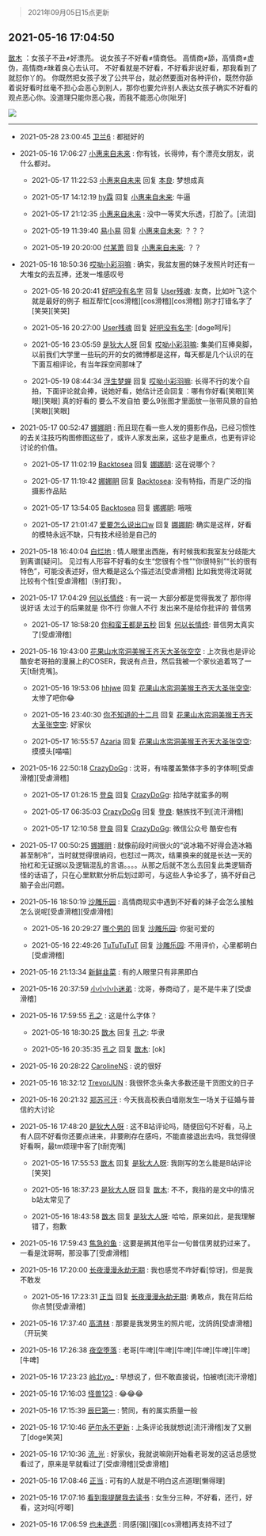 > 2021年09月05日15点更新
<link rel="stylesheet" href="https://cdn.jsdelivr.net/gh/taotie6/sampleJSON@main/css/photo_show.css">


 ## 2021-05-16 17:04:50 

 [㪚木](https://www.coolapk.com/feed/27017287?shareKey=OGRlNzFiNzhhMzUxNjEzMTc3ZmU~) ：女孩子不丑≠好漂亮。
说女孩子不好看≠情商低。
高情商≠舔，高情商≠虚伪，高情商≠昧着良心去认可。
不好看就是不好看，不好看非说好看，那我看到了就怼你丫的。
你既然把女孩子发了公共平台，就必然要面对各种评价，既然你舔着说好看时丝毫不担心会恶心到别人<!--break-->，那你也要允许别人表达女孩子确实不好看的观点恶心你。没道理只能你恶心我，而我不能恶心你[呲牙] 

<div class="album">
<img class="img-item" src="http://image.coolapk.com/feed/2021/0516/17/1081091_1b8dd738_5883_7784@1080x3997.png" />
</div>

 ------- 

- 2021-05-28 23:00:45 [卫兰6](uid=1286107) : 都挺好的 

- 2021-05-16 17:06:27 [小惠来自未来](uid=847097) : 你有钱，长得帅，有个漂亮女朋友，说什么都对。 

    - 2021-05-17 11:22:53 [小惠来自未来](uid=847097) 回复 [本良](uid=485458): 梦想成真 

    - 2021-05-17 14:12:19 [hy霖](uid=1165136) 回复 [小惠来自未来](uid=847097): 牛逼 

    - 2021-05-17 21:12:35 [小惠来自未来](uid=847097) : 没中一等奖大乐透，打脸了。[流泪] 

    - 2021-05-19 11:39:40 [易小易](uid=1150144) 回复 [小惠来自未来](uid=847097): ？？？ 

    - 2021-05-19 20:20:00 [付某萧](uid=3368419) 回复 [小惠来自未来](uid=847097): ？？ 

- 2021-05-16 18:50:36 [哎呦小彩羽嘛](uid=2830213) : 确实，我盆友圈的妹子发照片时还有一大堆女的去互捧，还发一堆感叹号 

    - 2021-05-16 20:20:41 [好吧没有名字](uid=2562506) 回复 [User残魂](uid=1862817): 友商，比如叶飞这个就是最好的例子 相互帮忙[cos滑稽][cos滑稽][cos滑稽] 刚才打错名字了[笑哭][笑哭] 

    - 2021-05-16 20:27:00 [User残魂](uid=1862817) 回复 [好吧没有名字](uid=2562506): [doge呵斥] 

    - 2021-05-16 23:05:59 [是狄大人呀](uid=941046) 回复 [哎呦小彩羽嘛](uid=2830213): 集美们互捧臭脚，以前我们大学里一些玩的开的女的微博都是这样，每天都是几个认识的在下面互相评论，有当年踩空间那味了 

    - 2021-05-19 08:44:34 [浮生梦蝉](uid=1658232) 回复 [哎呦小彩羽嘛](uid=2830213): 长得不行的发个自拍，下面评论就会捧，说她好看，她估计还会回复：哪有你好看[笑眼][笑眼][笑眼] 真的好看的 要么不发自拍 要么9张图才里面放一张带风景的自拍[笑眼][笑眼] 

- 2021-05-17 00:52:47 [娜娜眀](uid=7180214) : 而且现在看一些人发的摄影作品，已经习惯性的去关注技巧构图修图这些了，或许人家发出来，这些才是重点，也更有评论讨论的价值。 

    - 2021-05-17 11:02:19 [Backtosea](uid=1703614) 回复 [娜娜眀](uid=7180214): 这在说哪个？ 

    - 2021-05-17 11:19:42 [娜娜眀](uid=7180214) 回复 [Backtosea](uid=1703614): 没有特指，而是广泛的指摄影作品贴 

    - 2021-05-17 13:54:05 [Backtosea](uid=1703614) 回复 [娜娜眀](uid=7180214): 哦哦 

    - 2021-05-17 21:01:47 [爱要怎么说出口w](uid=3008578) 回复 [娜娜眀](uid=7180214): 确实是这样，好看的模特永远不缺，只有技术经验是自己的 

- 2021-05-18 16:40:04 [白烂地](uid=2557325) : 情人眼里出西施，有时候我和我室友分歧能大到离谱[疑问]。
见过有人形容不好看的女生“您很有个性”“你很特别”“长的很有特色”，可能没表述好，但大概是这么个描述法[受虐滑稽]
比如我觉得沈哥就比较有个性[受虐滑稽]（别打我）。 

- 2021-05-17 17:04:29 [何以长情终](uid=1513605) : 有一说一 大部分都是觉得我发了 那你得说好话 太过于的后果就是 你不行 你做人不行 发出来不是给你批评的 普信男 

    - 2021-05-17 18:58:20 [你和蛮王都是五秒](uid=1750251) 回复 [何以长情终](uid=1513605): 普信男太真实了[受虐滑稽] 

- 2021-05-16 19:43:00 [花果山水帘洞美猴王齐天大圣张空空](uid=850679) : 上次我也是评论酷安老哥拍的漫展上的COSER，我说有点丑，然后我被一个家伙追着骂了一天[t耐克嘴]。 

    - 2021-05-16 19:53:06 [hhjwe](uid=7397178) 回复 [花果山水帘洞美猴王齐天大圣张空空](uid=850679): 太惨了吧你😂 

    - 2021-05-16 23:40:30 [你不知道的十二月](uid=2611182) 回复 [花果山水帘洞美猴王齐天大圣张空空](uid=850679): 好家伙 

    - 2021-05-17 16:55:57 [Azaria](uid=2923489) 回复 [花果山水帘洞美猴王齐天大圣张空空](uid=850679): 摸摸头[喵喵] 

- 2021-05-16 22:50:18 [CrazyDoGg](uid=1508206) : 沈哥，有啥覆盖繁体字多的字体啊[受虐滑稽][受虐滑稽] 

    - 2021-05-17 01:26:15 [登良](uid=3292598) 回复 [CrazyDoGg](uid=1508206): 拾陆字就蛮多的啊 

    - 2021-05-17 06:35:03 [CrazyDoGg](uid=1508206) 回复 [登良](uid=3292598): 魅族找不到[流汗滑稽] 

    - 2021-05-17 12:10:58 [登良](uid=3292598) 回复 [CrazyDoGg](uid=1508206): 微信公众号 酷安也有 

- 2021-05-17 00:50:25 [娜娜眀](uid=7180214) : 就像前段时间很火的“说冰箱不好得会造冰箱甚至制冷”，当时就觉得很纳闷，也怼过一两次，结果换来的就是长达一天的抬杠和无证据以及逻辑混乱的言语。。。。从那之后就不怎么去回复此类逻辑奇怪的话语了，只在心里默默分析后划过即可，与这些人争论多了，搞不好自己脑子会出问题。 

- 2021-05-16 18:50:19 [沙雕乐园](uid=2447129) : 高情商现实中遇到不好看的妹子会怎么接触怎么说呢[受虐滑稽][受虐滑稽] 

    - 2021-05-16 20:29:27 [哪个男的](uid=1057736) 回复 [沙雕乐园](uid=2447129): 你挺可爱的 

    - 2021-05-16 22:49:26 [TuTuTuTuT](uid=1433312) 回复 [沙雕乐园](uid=2447129): 不用评价，心里都明白[受虐滑稽] 

- 2021-05-16 21:13:34 [新鲜韭菜](uid=1735035) : 有的人眼里只有非黑即白 

- 2021-05-16 20:37:59 [小小小小迷弟](uid=4594775) : 沈哥，券商动了，是不是牛来了[受虐滑稽] 

- 2021-05-16 17:59:55 [孔之](uid=2621308) : 这是什么字体？ 

    - 2021-05-16 18:30:25 [㪚木](uid=1081091) 回复 [孔之](uid=2621308): 华隶 

    - 2021-05-16 20:35:35 [孔之](uid=2621308) 回复 [㪚木](uid=1081091): [ok] 

- 2021-05-16 20:28:22 [CarolineNS](uid=61114) : 说的很好 

- 2021-05-16 18:32:12 [TrevorJUN](uid=963223) : 我很怀念头条大多数还是干货图文的日子 

- 2021-05-16 20:21:32 [郑苏可汗](uid=678781) : 今天我高校表白墙刚发生一场关于征婚与普信的大讨论 

- 2021-05-16 17:48:20 [是狄大人呀](uid=941046) : 这不B站评论吗，随便回句不好看，马上有人回不好看你还要点进来，非要刷存在感吗，不能直接退出去吗，我觉得很好看啊，最tm烦理中客了[t耐克嘴] 

    - 2021-05-16 17:55:53 [㪚木](uid=1081091) 回复 [是狄大人呀](uid=941046): 我刚写的怎么能是B站评论[笑哭] 

    - 2021-05-16 18:37:23 [是狄大人呀](uid=941046) 回复 [㪚木](uid=1081091): 不不，我指的是文中的情况b站太常见了 

    - 2021-05-16 18:43:58 [㪚木](uid=1081091) 回复 [是狄大人呀](uid=941046): 哈哈，原来如此，是我理解错了，抱歉 

- 2021-05-16 17:59:43 [焦急的鱼](uid=1066955) : 这要是搁其他平台一句普信男就扔过来了。一看是沈哥啊，那没事了[受虐滑稽] 

- 2021-05-16 17:20:00 [长夜漫漫永劫无期](uid=3800103) : 我也感觉不咋好看[惊讶]，但是我不敢发 

    - 2021-05-16 17:23:31 [正当](uid=1725957) 回复 [长夜漫漫永劫无期](uid=3800103): 勇敢点，我在背后给你点赞[受虐滑稽] 

- 2021-05-16 17:37:40 [高清林](uid=8114305) : 那要是我发男生的照片呢，沈鸽鸽[受虐滑稽]（开玩笑 

- 2021-05-16 17:26:38 [夜空堕落](uid=2633793) : 老哥[牛啤][牛啤][牛啤][牛啤][牛啤][牛啤][牛啤] 

- 2021-05-16 17:23:23 [岭北yo_](uid=3259287) : 早想说了，但不敢直接说，怕被喷[流汗滑稽] 

- 2021-05-16 17:16:03 [怪兽123](uid=2331773) : 😂😂😂 

- 2021-05-16 17:15:39 [辰巳第一](uid=2015674) : 赞同，有的属实质量一般 

- 2021-05-16 17:10:46 [萨尔永不更新](uid=2646543) : 上条评论我就想说[流汗滑稽]发了又删了[doge笑哭] 

- 2021-05-16 17:10:36 [流_光](uid=1451285) : 好家伙，我就说嘛刚开始看老哥发的这话总感觉看过了，原来是早就看过了[受虐滑稽][受虐滑稽] 

- 2021-05-16 17:08:46 [正当](uid=1725957) : 可有的人就是不明白这点道理[懒得理] 

- 2021-05-16 17:07:16 [看到我提醒我去读书](uid=2577914) : 女生分三种，不好看，还行，好看，这对吗[哼唧] 

- 2021-05-16 17:06:59 [也未遂愿](uid=3056500) : 同感[强][强][cos滑稽]再支持不过了 

